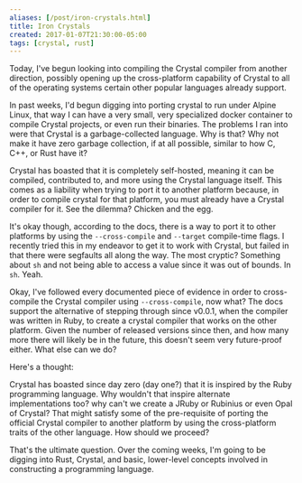 ```yaml
---
aliases: [/post/iron-crystals.html]
title: Iron Crystals
created: 2017-01-07T21:30:00-05:00
tags: [crystal, rust]
---
```


Today, I've begun looking into compiling the Crystal compiler from another
direction, possibly opening up the cross-platform capability of Crystal to all
of the operating systems certain other popular languages already support.

In past weeks, I'd begun digging into porting crystal to run under Alpine Linux,
that way I can have a very small, very specialized docker container to compile
Crystal projects, or even run their binaries. The problems I ran into were that
Crystal is a garbage-collected language. Why is that? Why not make it have zero
garbage collection, if at all possible, similar to how C, C++, or Rust have it?

Crystal has boasted that it is completely self-hosted, meaning it can be
compiled, contributed to, and more using the Crystal language itself. This comes
as a liability when trying to port it to another platform because, in order to
compile crystal for that platform, you must already have a Crystal compiler for
it. See the dilemma? Chicken and the egg.

It's okay though, according to the docs, there is a way to port it to other
platforms by using the `--cross-compile` and `--target` compile-time flags. I
recently tried this in my endeavor to get it to work with Crystal, but failed in
that there were segfaults all along the way. The most cryptic? Something about
`sh` and not being able to access a value since it was out of bounds. In `sh`.
Yeah.

Okay, I've followed every documented piece of evidence in order to cross-compile
the Crystal compiler using `--cross-compile`, now what? The docs support the
alternative of stepping through since v0.0.1, when the compiler was written in
Ruby, to create a crystal compiler that works on the other platform. Given the
number of released versions since then, and how many more there will likely be
in the future, this doesn't seem very future-proof either. What else can we do?

Here's a thought:

Crystal has boasted since day zero (day one?) that it is inspired by the Ruby
programming language. Why wouldn't that inspire alternate implementations too?
why can't we create a JRuby or Rubinius or even Opal of Crystal? That might
satisfy some of the pre-requisite of porting the official Crystal compiler to
another platform by using the cross-platform traits of the other language. How
should we proceed?

That's the ultimate question. Over the coming weeks, I'm going to be digging
into Rust, Crystal, and basic, lower-level concepts involved in constructing a
programming language.
